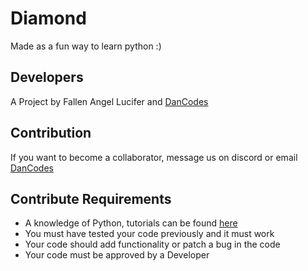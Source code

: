 # Diamond

Made as a fun way to learn python :)

## Developers
A Project by Fallen Angel Lucifer and [DanCodes](https://mayorchano.me)

## Contribution
If you want to become a collaborator, message us on discord or email [DanCodes](mailto:danthecoder@mayorchano.me)

## Contribute **Requirements**
  - A knowledge of Python, tutorials can be found [here](https://www.tutorialspoint.com/python/)  
  - You must have tested your code previously and it must work
  - Your code should add functionality or patch a bug in the code
  - Your code must be approved by a Developer
  
